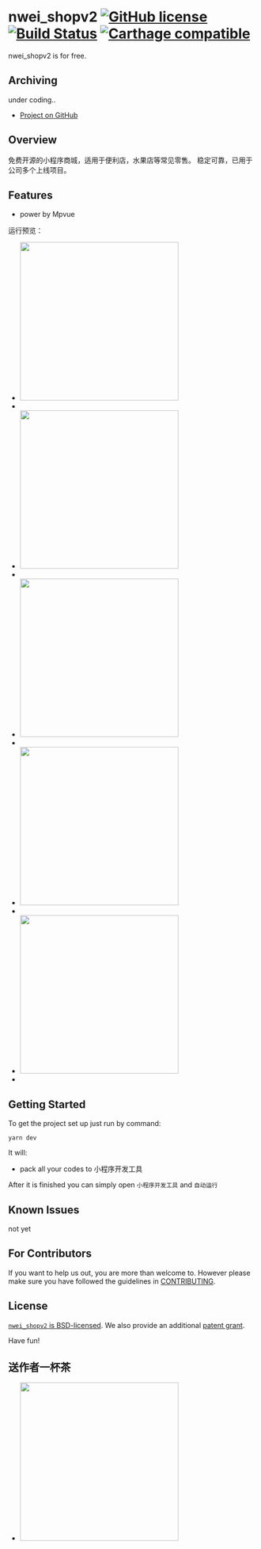 # nwei_shopv2 [![GitHub license](https://img.shields.io/badge/license-BSD-lightgrey.svg)](LICENSE) [![Build Status](https://travis-ci.org/facebook/WebDriverAgent.svg?branch=master)](https://travis-ci.org/facebook/WebDriverAgent) [![Carthage compatible](https://img.shields.io/badge/Carthage-compatible-4BC51D.svg?style=flat)](https://github.com/Carthage/Carthage)

nwei_shopv2 is for free.


## Archiving

under coding..

 * [Project on GitHub](https://github.com/yulinho/nwei_shopv2)


## Overview

免费开源的小程序商城，适用于便利店，水果店等常见零售。
稳定可靠，已用于公司多个上线项目。


## Features
 * power by Mpvue

<!-- [![Demo Video](https://j.gifs.com/gJymG9.gif)](https://youtu.be/EatiYGFxBxY) -->


运行预览：
  - <img src="screenshots/1.png"  width="320" />
  - 
  - <img src="screenshots/2.png"  width="320" />
  - 
  - <img src="screenshots/3.png"  width="320" />
  - 
  - <img src="screenshots/4.png"  width="320" />
  - 
  - <img src="screenshots/5.jpg"  width="320" />
  - 

## Getting Started
To get the project set up just run by command:
```
yarn dev
```
It will:
* pack all your codes to 小程序开发工具

After it is finished you can simply open `小程序开发工具` and  `自动运行`


## Known Issues
not yet

## For Contributors
If you want to help us out, you are more than welcome to. However please make sure you have followed the guidelines in [CONTRIBUTING](CONTRIBUTING.md).

## License

[`nwei_shopv2` is BSD-licensed](LICENSE). We also provide an additional [patent grant](PATENTS).

Have fun! 

## 送作者一杯茶
  - <img src="screenshots/mywechatpay.jpg"  width="320" />






